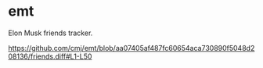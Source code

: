# emt
Elon Musk friends tracker.

https://github.com/cmj/emt/blob/aa07405af487fc60654aca730890f5048d208136/friends.diff#L1-L50

